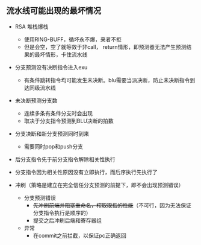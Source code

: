 

## 流水线可能出现的最坏情况


* RSA 堆栈爆栈
	- 使用RING-BUFF，循坏永不爆，来者不拒
	- 但是会空，空了就等效于非call， return情形，即预测器无法产生预测结果的最坏情形，卡住流水线


* 分支预测没有决断指令进入exu
	- 有条件跳转指令均可能发生未决断。blu需要当派决断，防止未决断指令到达同级流水线


* 未决断预测分支数
	- 连续多条有条件分支时会出现
	- 取决于分支指令预测到BLU决断的拍数

* 分支决断和新分支预测同时到来
	- 需要同时pop和push分支

* 后分支指令先于前分支指令解除相关性执行



* 分支指令因为相关性原因没有立即执行，而后序执行先执行了



* 冲刷（策略是建立在完全信任分支预测的前提下，即不会出现预测错误）
	- 分支预测错误
		+ ~~先冲刷前端并阻塞重命名，榨取取指的性能~~（不可行，因为无法保证分支指令执行是顺序的）
		+ 提交之后冲刷后端和寄存器组
	- 异常
		+ 在commit之前拦截，以保证pc正确返回



